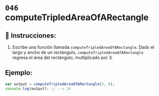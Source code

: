 # `046` computeTripledAreaOfARectangle

## 📝 Instrucciones:

1. Escribe una función llamada `computeTripledAreaOfARectangle`. Dado el largo y ancho de un rectángulo, `computeTripledAreaOfARectangle` regresa el área del rectángulo, multiplicado por 3.

## Ejemplo:

```Javascript
var output = computeTripledAreaOfARectangle(2, 4);
console.log(output); // --> 24
```